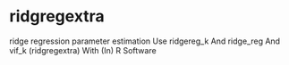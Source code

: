 # ridgregextra
ridge regression parameter estimation Use ridgereg_k And ridge_reg And vif_k (ridgregextra) With (In) R Software
